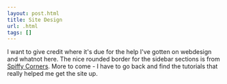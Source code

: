 ```yaml
---
layout: post.html
title: Site Design
url: .html
tags: []
---
```

I want to give credit where it's due for the help I've gotten on webdesign and whatnot here. The nice rounded border for the sidebar sections is from [Spiffy Corners](http://www.spiffycorners.com). More to come - I have to go back and find the tutorials that really helped me get the site up.
